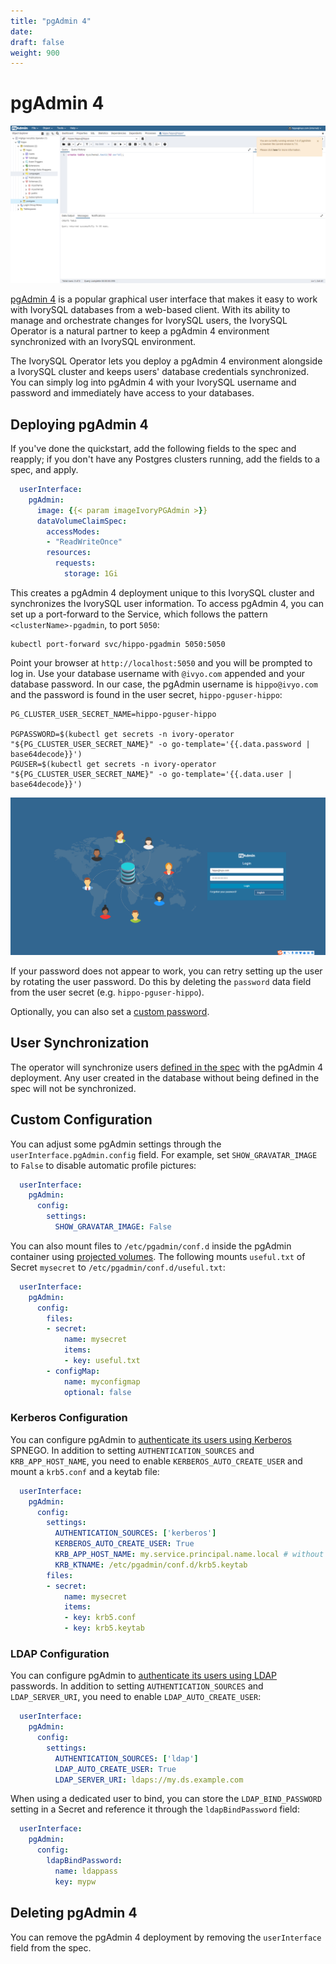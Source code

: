 ```yaml
---
title: "pgAdmin 4"
date:
draft: false
weight: 900
---
```

# pgAdmin 4

![pgAdmin 4 Query](https://github.com/IvorySQL/ivory-operator/blob/master/docs/static/images/pgadmin4-query-editor.png)

[pgAdmin 4](https://www.pgadmin.org/) is a popular graphical user interface that
makes it easy to work with IvorySQL databases from a web-based client. With
its ability to manage and orchestrate changes for IvorySQL users, the IvorySQL
Operator is a natural partner to keep a pgAdmin 4 environment synchronized with
 an IvorySQL environment.

The IvorySQL Operator lets you deploy a pgAdmin 4 environment alongside a
IvorySQL cluster and keeps users' database credentials synchronized. You can
simply log into pgAdmin 4 with your IvorySQL username and password and
immediately have access to your databases.

## Deploying pgAdmin 4
If you've done the quickstart, add the
following fields to the spec and reapply; if you don't have any Postgres clusters
running, add the fields to a spec, and apply.

```yaml
  userInterface:
    pgAdmin:
      image: {{< param imageIvoryPGAdmin >}}
      dataVolumeClaimSpec:
        accessModes:
        - "ReadWriteOnce"
        resources:
          requests:
            storage: 1Gi
```

This creates a pgAdmin 4 deployment unique to this IvorySQL cluster and synchronizes
the IvorySQL user information. To access pgAdmin 4, you can set up a port-forward
to the Service, which follows the pattern `<clusterName>-pgadmin`, to port `5050`:

```
kubectl port-forward svc/hippo-pgadmin 5050:5050
```

Point your browser at `http://localhost:5050` and you will be prompted to log in.
Use your database username with `@ivyo.com` appended and your database password.
In our case, the pgAdmin username is `hippo@ivyo.com` and the password is found in the
user secret, `hippo-pguser-hippo`:

```
PG_CLUSTER_USER_SECRET_NAME=hippo-pguser-hippo

PGPASSWORD=$(kubectl get secrets -n ivory-operator "${PG_CLUSTER_USER_SECRET_NAME}" -o go-template='{{.data.password | base64decode}}')
PGUSER=$(kubectl get secrets -n ivory-operator "${PG_CLUSTER_USER_SECRET_NAME}" -o go-template='{{.data.user | base64decode}}')
```

![pgAdmin 4 Login Page](https://github.com/IvorySQL/ivory-operator/blob/master/docs/static/images/pgadmin4-login.png)


If your password does not appear to work, you can retry setting up the user by
rotating the user password. Do this by deleting the `password` data field from
the user secret (e.g. `hippo-pguser-hippo`).

Optionally, you can also set a [custom password](https://github.com/IvorySQL/ivory-operator/blob/master/docs/content/tutorial/user-management.md).

## User Synchronization

The operator will synchronize users [defined in the spec](https://github.com/IvorySQL/ivory-operator/blob/master/docs/content/tutorial/user-management.md)
with the pgAdmin 4 deployment. Any user created in the database without being defined in the spec will not be
synchronized.

## Custom Configuration

You can adjust some pgAdmin settings through the `userInterface.pgAdmin.config` field. For example, set `SHOW_GRAVATAR_IMAGE` to `False` to disable automatic profile pictures:

```yaml
  userInterface:
    pgAdmin:
      config:
        settings:
          SHOW_GRAVATAR_IMAGE: False
```

You can also mount files to `/etc/pgadmin/conf.d` inside the pgAdmin container using
[projected volumes](https://kubernetes.io/docs/concepts/storage/projected-volumes/).
The following mounts `useful.txt` of Secret `mysecret` to `/etc/pgadmin/conf.d/useful.txt`:

```yaml
  userInterface:
    pgAdmin:
      config:
        files:
        - secret:
            name: mysecret
            items:
            - key: useful.txt
        - configMap:
            name: myconfigmap
            optional: false
```

### Kerberos Configuration

You can configure pgAdmin to [authenticate its users using Kerberos](https://www.pgadmin.org/docs/pgadmin4/latest/kerberos.html)
SPNEGO. In addition to setting `AUTHENTICATION_SOURCES` and `KRB_APP_HOST_NAME`, you need to
enable `KERBEROS_AUTO_CREATE_USER` and mount a `krb5.conf` and a keytab file:

```yaml
  userInterface:
    pgAdmin:
      config:
        settings:
          AUTHENTICATION_SOURCES: ['kerberos']
          KERBEROS_AUTO_CREATE_USER: True
          KRB_APP_HOST_NAME: my.service.principal.name.local # without HTTP class
          KRB_KTNAME: /etc/pgadmin/conf.d/krb5.keytab
        files:
        - secret:
            name: mysecret
            items:
            - key: krb5.conf
            - key: krb5.keytab
```

### LDAP Configuration

You can configure pgAdmin to [authenticate its users using LDAP](https://www.pgadmin.org/docs/pgadmin4/latest/ldap.html)
passwords. In addition to setting `AUTHENTICATION_SOURCES` and `LDAP_SERVER_URI`, you need to
enable `LDAP_AUTO_CREATE_USER`:

```yaml
  userInterface:
    pgAdmin:
      config:
        settings:
          AUTHENTICATION_SOURCES: ['ldap']
          LDAP_AUTO_CREATE_USER: True
          LDAP_SERVER_URI: ldaps://my.ds.example.com
```

When using a dedicated user to bind, you can store the `LDAP_BIND_PASSWORD` setting in a Secret and
reference it through the `ldapBindPassword`
field:

```yaml
  userInterface:
    pgAdmin:
      config:
        ldapBindPassword:
          name: ldappass
          key: mypw
```

## Deleting pgAdmin 4

You can remove the pgAdmin 4 deployment by removing the `userInterface` field from the spec.
